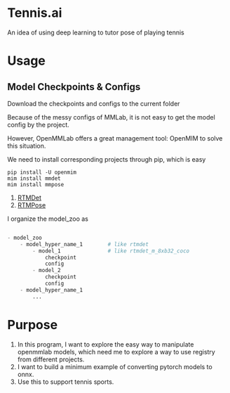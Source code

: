 # Tennis.ai

An idea of using deep learning to tutor pose of playing tennis

# Usage
## Model Checkpoints & Configs
Download the checkpoints and configs to the current folder

Because of the messy configs of MMLab, it is not easy to get the model config by the project.

However, OpenMMLab offers a great management tool: OpenMIM to solve this situation.

We need to install corresponding projects through pip, which is easy
```shell
pip install -U openmim
mim install mmdet
mim install mmpose
```

1. [RTMDet](https://github.com/open-mmlab/mmdetection/tree/main/configs/rtmdet)
2. [RTMPose](https://github.com/open-mmlab/mmpose/tree/main/projects/rtmpose)

I organize the model_zoo as 
```python

- model_zoo
    - model_hyper_name_1        # like rtmdet
        - model_1               # like rtmdet_m_8xb32_coco
            checkpoint
            config
        - model_2
            checkpoint
            config
    - model_hyper_name_1
        ...
```

# Purpose

1. In this program, I want to explore the easy way to manipulate openmmlab models, which need me to explore a way to use registry from different projects.
2. I want to build a minimum example of converting pytorch models to onnx.
3. Use this to support tennis sports.
